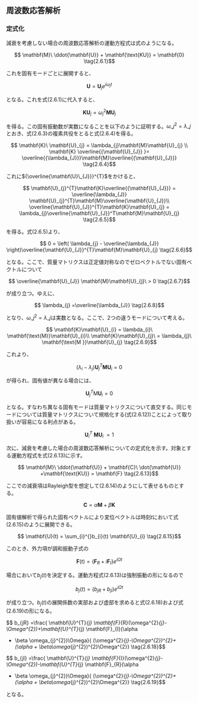 <script type="text/x-mathjax-config">
MathJax.Hub.Config({
  tex2jax: {
    inlineMath: [['$','$'], ['\\(','\\)']],
    processEscapes: true
  },
  CommonHTML: { matchFontHeight: true },
  displayAlign: "center"
});
</script>
<script async src="https://cdn.mathjax.org/mathjax/latest/MathJax.js?config=TeX-AMS_CHTML"></script>

## 周波数応答解析

### 定式化

減衰を考慮しない場合の周波数応答解析の運動方程式は式のようになる。

$$
\mathbf{M}\ \ddot{\mathbf{U}} + \mathbf{\text{KU}} = \mathbf{0}
\tag{2.6.1}$$

これを固有モードごとに展開すると、

$$
\mathbf{U} = \mathbf{U}_{j}e^{i\omega_{j}t}
\tag{2.6.2}$$

となる。これを式(2.6.1)に代入すると、

$$
\mathbf{K}\mathbf{U}_{j} = \omega_{j}^{2}\mathbf{M}\mathbf{U}_{j}
\tag{2.6.3}$$

を得る。この固有振動数が実数になることを以下のように証明する。$\omega\_{j}^{2} = \lambda\_{j}$とおき、式(2.6.3)の複素共役をとると式(2.6.4)を得る。

$$
\mathbf{K}\ \mathbf{U}_{j} = \lambda_{j}\mathbf{M}\mathbf{U}_{j}
\\
\mathbf{K}
\overline{{\mathbf{U}_{J}} }= \overline{{\lambda_{J}}}\mathbf{M}\overline{{\mathbf{U}_{J}}}
\tag{2.6.4}$$

これに${\overline{\mathbf{U}\_{J}}}^{T}$をかけると、

$$
\mathbf{U}_{j}^{T}\mathbf{K}\overline{{\mathbf{U}_{J}}} = \overline{\lambda_{J}}
\mathbf{U}_{j}^{T}\mathbf{M}\overline{\mathbf{U}_{J}}\\
\overline{\mathbf{U}_{J}}^{T}\mathbf{K}\mathbf{U}_{j} = \lambda_{j}\overline{\mathbf{U}_{J}}^T\mathbf{M}\mathbf{U}_{j}
\tag{2.6.5}$$

を得る。式(2.6.5)より、

$$
0 = \left( \lambda_{j} - \overline{\lambda_{J}} \right)\overline{\mathbf{U}_{J}}^{T}\mathbf{M}\mathbf{U}_{j}
\tag{2.6.6}$$

となる。ここで、質量マトリクスは正定値対称なのでゼロベクトルでない固有ベクトルについて

$$
\overline{\mathbf{U}_{J}} \mathbf{M}\mathbf{U}_{j}\  > 0
\tag{2.6.7}$$

が成り立つ。ゆえに、

$$
\lambda_{j} =\overline{\lambda_{J}}
\tag{2.6.8}$$

となり、$\omega\_{j}^{2} = \lambda\_{j}$は実数となる。ここで、2つの違うモードについて考える。

$$
\mathbf{K}\mathbf{U}_{i} = \lambda_{i}\ \mathbf{\text{M}}\mathbf{U}_{i}\\
\mathbf{K}\mathbf{U}_{j}\  = \lambda_{j}\ \mathbf{\text{M }}\mathbf{U}_{j}
\tag{2.6.9}$$

これより、

$$
\left( \lambda_{i} - \lambda_{j} \right)\mathbf{U}_{j}^{T}\mathbf{M}\mathbf{U}_{i} = 0
\tag{2.6.10}$$

が得られ、固有値が異なる場合には、

$$
\mathbf{U}_{j}^{T}\mathbf{\text{M}}\mathbf{U}_{i} = 0
\tag{2.6.11}$$

となる。すなわち異なる固有モードは質量マトリクスについて直交する。同じモードについては質量マトリクスについて規格化する(式(2.6.12))ことによって取り扱いが容易になる利点がある。

$$
\mathbf{U}_{i}^{T}\ \mathbf{M}\mathbf{U}_{i}\  = 1
\tag{2.6.12}$$

次に、減衰を考慮した場合の周波数応答解析についての定式化を示す。対象とする運動方程式を式(2.6.13)に示す。

$$
\mathbf{M}\ \ddot{\mathbf{U}} + \mathbf{C}\ \dot{\mathbf{U}} +\mathbf{\text{KU}} = \mathbf{F}
\tag{2.6.13}$$

ここでの減衰項はRayleigh型を想定して(2.6.14)のようにして表せるものとする。

$$
\mathbf{C} = \alpha \mathbf{M} + \beta \mathbf{K}
\tag{2.6.14}$$

固有値解析で得られた固有ベクトルにより変位ベクトルは時刻*t*において式(2.6.15)のように展開できる。

$$
\mathbf{U}(t) = \sum_{i}^{}b_{i}(t) \mathbf{U}_{i}
\tag{2.6.15}$$

このとき、外力項が調和振動子式の

$$
\mathbf{F}(t) =\left\{ \mathbf{F}_{R}+i \mathbf{F}_{I} \right\}e^{i \Omega t}
\tag{2.6.16}$$

場合において$b_{j}(t)$を決定する。運動方程式(2.6.13)は強制振動の形になるので

$$
b_{j}(t) =(b_{jR}+b_{jI})e^{i \Omega t}
\tag{2.6.17}$$

が成り立つ。$b_{j}(t)$の展開係数の実部および虚部を求めると式(2.6.18)および式(2.6.19)の形になる。

$$
b_{jR} =\frac{ \mathbf{U}^{T}_{j} \mathbf{F}_{R}(\omega^{2}_{j}-\Omega^{2})+\mathbf{U}^{T}_{j} \mathbf{F}_{I}(\alpha
  + \beta \omega_{j}^{2})\Omega}{ (\omega^{2}_{j}-\Omega^{2})^{2}+(\alpha + \beta\omega_{j}^{2})^{2}\Omega^{2}}
\tag{2.6.18}$$

$$
b_{jI} =\frac{ \mathbf{U}^{T}_{j} \mathbf{F}_{I}(\omega^{2}_{j}-\Omega^{2})-\mathbf{U}^{T}_{j} \mathbf{F}_{R}(\alpha
  + \beta \omega_{j}^{2})\Omega}{ (\omega^{2}_{j}-\Omega^{2})^{2}+(\alpha + \beta\omega_{j}^{2})^{2}\Omega^{2}}
\tag{2.6.19}$$

となる。
